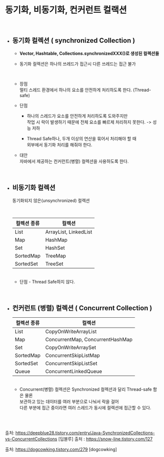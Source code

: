 # 동기화, 비동기화, 컨커런트 컬랙션

<br>

+ ## 동기화 컬렉션 ( synchronized Collection )

	+ **Vector, Hashtable, Collections.synchronizedXXX()로 생성된 컬렉션들**
  
	+ 동기화 컬렉션은 하나의 쓰레드가 접근시 다른 쓰레드는 접근 불가
	
	<br>
	
	+ 장점    
		멀티 스레드 환경에서 하나의 요소를 안전하게 처리하도록 한다. (Thread-safe)



	+ 단점
		+ 하나의 스레드가 요소를 안전하게 처리하도록 도와주지만    
			작업 시 락이 발생하기 때문에 전체 요소를 빠르제 처리하지 못한다. -> 성능 저하

		+ Thread Safe하나, 두개 이상의 연산을 묶어서 처리해야 할 때   
		  외부에서 동기화 처리를 해줘야 한다.



	+ 대안   
		자바에서 제공하는 컨커런트(병렬) 컬렉션을 사용하도록 한다.


<br>

+ ## 비동기화 컬렉션

	동기화되지 않은(unsynchronized) 컬렉션

	<br>


	| 컬렉션 종류 | 컬렉션 |
	|---|---|
	| List  | ArrayList, LinkedList |
	|  Map | HashMap    |
	| Set  |   HashSet   |
	| SortedMap  |   TreeMap   |
	| SortedSet  |   TreeSet   |



	<br>
	
	+ 단점   - Thread Safe하지 않다.

<br>


+ ## 컨커런트 (병렬)  컬렉션 ( Concurrent Collection )

	| 컬렉션 종류 | 컬렉션 |
	|---|---|
	| List  | CopyOnWriteArrayList |
	|  Map | ConcurrentMap, ConcurrentHashMap    |
	| Set  |   CopyOnWriteArraySet   |
	| SortedMap  |   ConcurrentSkipListMap   |
	| SortedSet  |   ConcurrentSkipListSet   |
	| Queue  |   ConcurrentLinkedQueue   |
	
	
	<br>



	+ Concurrent(병렬) 컬렉션은 Synchronized 컬렉션과 달리 Thread-safe 함은 물론  
	보관하고 있는 데이터를 여러 부분으로 나눠서 락을 걸어   
	다른 부분에 접근 중이라면 여러 스레드가 동시에 컬렉션에 접근할 수 있다.


<br>
<br>


출처: https://deepblue28.tistory.com/entry/Java-SynchronizedCollections-vs-ConcurrentCollections [딥블루]
출처 : https://snow-line.tistory.com/127

출처: https://dogcowking.tistory.com/279 [dogcowking]

